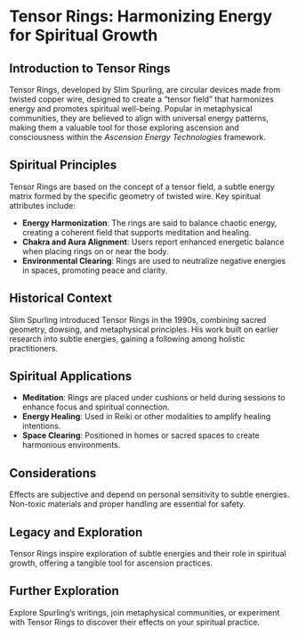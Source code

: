 # Tensor Rings: Harmonizing Energy for Spiritual Growth

## Introduction to Tensor Rings
Tensor Rings, developed by Slim Spurling, are circular devices made from twisted copper wire, designed to create a “tensor field” that harmonizes energy and promotes spiritual well-being. Popular in metaphysical communities, they are believed to align with universal energy patterns, making them a valuable tool for those exploring ascension and consciousness within the *Ascension Energy Technologies* framework.

## Spiritual Principles
Tensor Rings are based on the concept of a tensor field, a subtle energy matrix formed by the specific geometry of twisted wire. Key spiritual attributes include:
- **Energy Harmonization**: The rings are said to balance chaotic energy, creating a coherent field that supports meditation and healing.
- **Chakra and Aura Alignment**: Users report enhanced energetic balance when placing rings on or near the body.
- **Environmental Clearing**: Rings are used to neutralize negative energies in spaces, promoting peace and clarity.

## Historical Context
Slim Spurling introduced Tensor Rings in the 1990s, combining sacred geometry, dowsing, and metaphysical principles. His work built on earlier research into subtle energies, gaining a following among holistic practitioners.

## Spiritual Applications
- **Meditation**: Rings are placed under cushions or held during sessions to enhance focus and spiritual connection.
- **Energy Healing**: Used in Reiki or other modalities to amplify healing intentions.
- **Space Clearing**: Positioned in homes or sacred spaces to create harmonious environments.

## Considerations
Effects are subjective and depend on personal sensitivity to subtle energies. Non-toxic materials and proper handling are essential for safety.

## Legacy and Exploration
Tensor Rings inspire exploration of subtle energies and their role in spiritual growth, offering a tangible tool for ascension practices.

## Further Exploration
Explore Spurling’s writings, join metaphysical communities, or experiment with Tensor Rings to discover their effects on your spiritual practice.